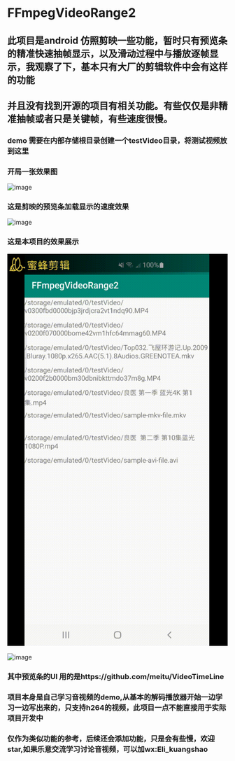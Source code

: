 # FFmpegVideoRange2
 
## 此项目是android 仿照剪映一些功能，暂时只有预览条的精准快速抽帧显示，以及滑动过程中与播放逐帧显示，我观察了下，基本只有大厂的剪辑软件中会有这样的功能
## 并且没有找到开源的项目有相关功能。有些仅仅是非精准抽帧或者只是关键帧，有些速度很慢。

### demo 需要在内部存储根目录创建一个testVideo目录，将测试视频放到这里

### 开局一张效果图
![image](https://r.photo.store.qq.com/psc?/V53pYzs02rfsLh2OxXMT3ceYVs0kkY5m/ruAMsa53pVQWN7FLK88i5qoK1N7IVupmc5HnLP5pO6e036nwYkRdROZtREZhpAknqAIOvtltESQl5HleCjT.NfrR4F5CgkdUH411uS1K268!/mnull&bo=HAJ0BBwCdAQBCS4!&rf=photolist&t=5/r/_yake_qzoneimgout.png)
### 这是剪映的预览条加载显示的速度效果
![image](https://github.com/Destroyer716/tuchuang/blob/master/image/MyVideo_1_small.gif)

### 这是本项目的效果展示
![image](https://github.com/Destroyer716/tuchuang/blob/master/image/MyVideo_2.gif)

![image](https://github.com/Destroyer716/tuchuang/blob/master/image/MyVideo_3_small%20(1).gif)



### 其中预览条的UI 用的是https://github.com/meitu/VideoTimeLine

### 项目本身是自己学习音视频的demo,从基本的解码播放器开始一边学习一边写出来的，只支持h264的视频，此项目一点不能直接用于实际项目开发中
### 仅作为类似功能的参考，后续还会添加功能，只是会有些慢，欢迎star,如果乐意交流学习讨论音视频，可以加wx:Eli_kuangshao

